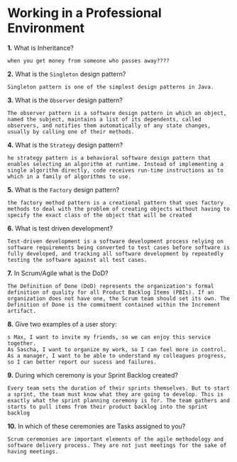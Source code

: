 # Working in a Professional Environment

**1.** What is Inheritance?
<!-- enter you answer in the space below -->
```
when you get money from someone who passes away????
```
**2.** What is the `Singleton` design pattern?
<!-- enter you answer in the space below -->
```
Singleton pattern is one of the simplest design patterns in Java.
```
**3.** What is the `Observer` design pattern?
<!-- enter you answer in the space below -->
```
The observer pattern is a software design pattern in which an object, named the subject, maintains a list of its dependents, called observers, and notifies them automatically of any state changes, usually by calling one of their methods.
```
**4.** What is the `Strategy` design pattern?
<!-- enter you answer in the space below -->
```
he strategy pattern is a behavioral software design pattern that enables selecting an algorithm at runtime. Instead of implementing a single algorithm directly, code receives run-time instructions as to which in a family of algorithms to use.
```
**5.** What is the `Factory` design pattern?
<!-- enter you answer in the space below -->
```
the factory method pattern is a creational pattern that uses factory methods to deal with the problem of creating objects without having to specify the exact class of the object that will be created
```
**6.** What is test driven development?
<!-- enter you answer in the space below -->
```
Test-driven development is a software development process relying on software requirements being converted to test cases before software is fully developed, and tracking all software development by repeatedly testing the software against all test cases.
```
**7.** In Scrum/Agile what is the DoD?
<!-- enter you answer in the space below -->
```
The Definition of Done (DoD) represents the organization's formal definition of quality for all Product Backlog Items (PBIs). If an organization does not have one, the Scrum team should set its own. The Definition of Done is the commitment contained within the Increment artifact.
```
**8.** Give two examples of a user story:
<!-- enter you answer in the space below -->
```
s Max, I want to invite my friends, so we can enjoy this service together.
As Sascha, I want to organize my work, so I can feel more in control.
As a manager, I want to be able to understand my colleagues progress, so I can better report our sucess and failures.
```
**9.** During which ceremony is your Sprint Backlog created?
<!-- enter you answer in the space below -->
```
Every team sets the duration of their sprints themselves. But to start a sprint, the team must know what they are going to develop. This is exactly what the sprint planning ceremony is for. The team gathers and starts to pull items from their product backlog into the sprint backlog
```
**10.** In which of these ceremonies are Tasks assigned to you?
<!-- enter you answer in the space below -->
```
Scrum ceremonies are important elements of the agile methodology and software delivery process. They are not just meetings for the sake of having meetings.
```
